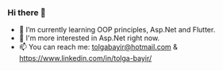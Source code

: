 ### Hi there 👋
- 🌱 I’m currently learning OOP principles, Asp.Net and Flutter.
- 🤔 I'm more interested in Asp.Net right now.
- 📫 You can reach me: tolgabayir@hotmail.com & https://www.linkedin.com/in/tolga-bayir/

<!--
**tolgabayir/tolgabayir** is a ✨ _special_ ✨ repository because its `README.md` (this file) appears on your GitHub profile.

Here are some ideas to get you started:

- 🔭 I’m currently working on ...
- 🌱 I’m currently learning ...
- 👯 I’m looking to collaborate on ...
-  I’m looking for help with ...
- 💬 Ask me about ...
- 📫 How to reach me: ...
- 😄 Pronouns: ...
- ⚡ Fun fact: ...
-->
